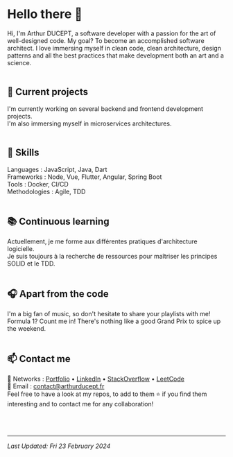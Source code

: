 # Hello there 👋
Hi, I'm Arthur DUCEPT, a software developer with a passion for the art of well-designed code. My goal? To become an accomplished software architect. I love immersing myself in clean code, clean architecture, design patterns and all the best practices that make development both an art and a science.
<br><br>

## 🔭 Current projects

I'm currently working on several backend and frontend development projects.  
I'm also immersing myself in microservices architectures.
<br><br>

## 🌱 Skills

Languages : JavaScript, Java, Dart  
Frameworks : Node, Vue, Flutter, Angular, Spring Boot  
Tools : Docker, CI/CD  
Methodologies : Agile, TDD
<br><br>

## 📚 Continuous learning

Actuellement, je me forme aux différentes pratiques d'architecture logicielle.  
Je suis toujours à la recherche de ressources pour maîtriser les principes SOLID et le TDD.
<br><br>

## 🎧 Apart from the code

I'm a big fan of music, so don't hesitate to share your playlists with me!  
Formula 1? Count me in! There's nothing like a good Grand Prix to spice up the weekend.
<br><br>

## 📫 Contact me

🔗 Networks : [Portfolio](https://arthurducept.fr) • [LinkedIn](https://www.linkedin.com/in/arthur-ducept/) • [StackOverflow](https://stackoverflow.com/users/14351523/arthur-ducept) • [LeetCode](https://leetcode.com/arthurducept/)  
📧 Email : [contact@arthurducept.fr](mailto:contact@arthurducept.fr)  
Feel free to have a look at my repos, to add to them ⭐ if you find them interesting and to contact me for any collaboration!
<br><br><br><br>

---
_Last Updated: Fri 23 February 2024_
